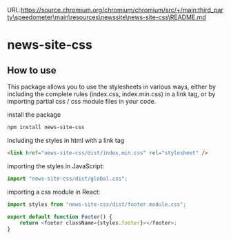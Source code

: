 URL:https://source.chromium.org/chromium/chromium/src/+/main:third_party\speedometer\main\resources\newssite\news-site-css\README.md
# news-site-css

## How to use

This package allows you to use the stylesheets in various ways, either by including the complete rules (index.css, index.min.css) in a link tag, or by importing partial css / css module files in your code.

install the package

```bash
npm install news-site-css
```

including the styles in html with a link tag

```html
<link href="news-site-css/dist/index.min.css" rel="stylesheet" />
```

importing the styles in JavaScript:

```javascript
import "news-site-css/dist/global.css";
```

importing a css module in React:

```javascript
import styles from "news-site-css/dist/footer.module.css";

export default function Footer() {
    return <footer className={styles.footer}></footer>;
}
```
